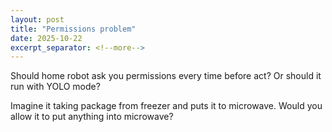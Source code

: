 ```yaml
---
layout: post
title: "Permissions problem"
date: 2025-10-22
excerpt_separator: <!--more-->
---
```


Should home robot ask you permissions every time before act? Or should it run with YOLO mode?

Imagine it taking package from freezer and puts it to microwave. Would you allow it to put anything into microwave?